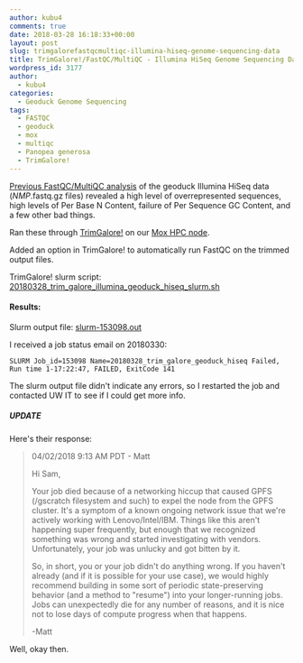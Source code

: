 ```yaml
---
author: kubu4
comments: true
date: 2018-03-28 16:18:33+00:00
layout: post
slug: trimgalorefastqcmultiqc-illumina-hiseq-genome-sequencing-data
title: TrimGalore!/FastQC/MultiQC - Illumina HiSeq Genome Sequencing Data
wordpress_id: 3177
author:
  - kubu4
categories:
  - Geoduck Genome Sequencing
tags:
  - FASTQC
  - geoduck
  - mox
  - multiqc
  - Panopea generosa
  - TrimGalore!
---
```


[Previous FastQC/MultiQC analysis](https://robertslab.github.io/sams-notebook/2018-03-28-fastqcmultiqc-illumina-hiseq-genome-sequencing-data.html) of the geoduck Illumina HiSeq data (_NMP_.fastq.gz files) revealed a high level of overrepresented sequences, high levels of Per Base N Content, failure of Per Sequence GC Content, and a few other bad things.

Ran these through [TrimGalore!](https://github.com/FelixKrueger/TrimGalore) on our [Mox HPC node](https://github.com/RobertsLab/hyak_mox/wiki).

Added an option in TrimGalore! to automatically run FastQC on the trimmed output files.

TrimGalore! slurm script: [20180328_trim_galore_illumina_geoduck_hiseq_slurm.sh](https://owl.fish.washington.edu/Athaliana/20180328_trim_galore_illumina_hiseq_geoduck/20180328_trim_galore_illumina_geoduck_hiseq_slurm.sh)



#### Results:



Slurm output file: [slurm-153098.out](https://owl.fish.washington.edu/Athaliana/20180328_trim_galore_illumina_hiseq_geoduck/slurm-153098.out)

I received a job status email on 20180330:

`SLURM Job_id=153098 Name=20180328_trim_galore_geoduck_hiseq Failed, Run time 1-17:22:47, FAILED, ExitCode 141`

The slurm output file didn't indicate any errors, so I restarted the job and contacted UW IT to see if I could get more info.



##### UPDATE



Here's their response:



<blockquote>
  04/02/2018 9:13 AM PDT - Matt
  
  Hi Sam,
  
  Your job died because of a networking hiccup that caused GPFS (/gscratch filesystem and such) to expel the node from the GPFS cluster. It's a symptom of a known ongoing network issue that we're actively working with Lenovo/Intel/IBM.   Things like this aren't happening super frequently, but enough that we recognized something was wrong and started investigating with vendors.  Unfortunately, your job was unlucky and got bitten by it.
  
  So, in short, you or your job didn't do anything wrong.  If you haven't already (and if it is possible for your use case), we would highly recommend building in some sort of periodic state-preserving behavior (and a method to "resume") into your longer-running jobs.  Jobs can unexpectedly die for any number of reasons, and it is nice not to lose days of compute progress when that happens.
  
  -Matt
</blockquote>



Well, okay then.
